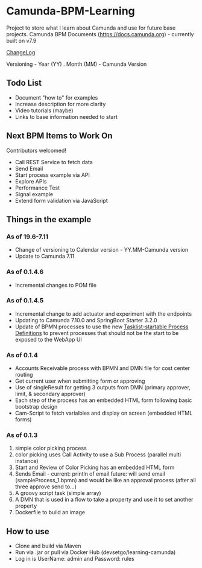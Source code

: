 # Camunda-BPM-Learning
Project to store what I learn about Camunda and use for future base projects.
Camunda BPM Documents (https://docs.camunda.org) - currently built on v7.9

[ChangeLog](https://github.com/devsetgo/Camunda-BPM-Learning/blob/master/CHANGELOG.md) 

Versioning - Year (YY) . Month (MM) - Camunda Version

## Todo List
* Document "how to" for examples
* Increase description for more clarity
* Video tutorials (maybe)
* Links to base information needed to start

## Next BPM Items to Work On
Contributors welcomed!
* Call REST Service to fetch data
* Send Email
* Start process example via API
* Explore APIs
* Performance Test
* Signal example
* Extend form validation via JavaScript

## Things in the example
### As of 19.6-7.11
* Change of versioning to Calendar version - YY.MM-Camunda version
* Update to Camunda 7.11

### As of 0.1.4.6
* Incremental changes to POM file

### As of 0.1.4.5
* Incremental change to add actuator and experiment with the endpoints
* Updating to Camunda 7.10.0 and SpringBoot Starter 3.2.0
* Update of BPMN processes to use the new [Tasklist-startable Process Definitions](https://docs.camunda.org/manual/7.10/user-guide/process-engine/process-engine-concepts/#start-process-instances-via-tasklist) to prevent processes that should not be the start to be exposed to the WebApp UI

### As of 0.1.4
* Accounts Receivable process with BPMN and DMN file for cost center routing
* Get current user when submitting form or approving
* Use of singleResult for getting 3 outputs from DMN (primary approver, limit, & secondary approver)
* Each step of the process has an embedded HTML form following basic bootstrap design
* Cam-Script to fetch varialbles and display on screen (embedded HTML forms)

### As of 0.1.3
1. simple color picking process
2. color picking uses Call Activity to use a Sub Process (parallel multi instance)
3. Start and Review of Color Picking has an embedded HTML form
4. Sends Email - current: println of email future: will send email (sampleProcess_1.bpmn) and would be like an approval process (after all three approve send to...)
5. A groovy script task (simple array)
6. A DMN that is used in a flow to take a property and use it to set another property
7. Dockerfile to build an image


## How to use
* Clone and build via Maven
* Run via .jar or pull via Docker Hub (devsetgo/learning-camunda)
* Log in is UserName: admin and Password: rules





